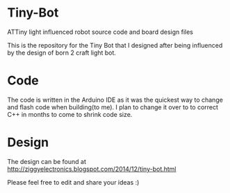 Tiny-Bot
========

ATTiny light influenced robot source code and board design files

This is the repository for the Tiny Bot that I designed after being influenced by the design of born 2 craft light bot.

Code
========
The code is written in the Arduino IDE as it was the quickest way to change and flash code when building(to me).
I plan to change it over to to correct C++ in months to come to shrink code size.

Design 
========

The design can be found at http://ziggyelectronics.blogspot.com/2014/12/tiny-bot.html

Please feel free to edit and share your ideas :)

